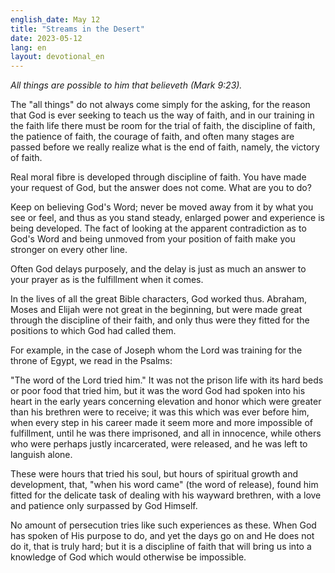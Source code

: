 ```yaml
---
english_date: May 12
title: "Streams in the Desert"
date: 2023-05-12
lang: en
layout: devotional_en
---
```





<p><em>All things are possible to him that believeth (Mark 9:23).</em>

</p>

<p>The "all things" do not always come simply for the asking, for the reason that God is ever seeking to teach us the way of faith, and in our training in the faith life there must be room for the trial of faith, the discipline of faith, the patience of faith, the courage of faith, and often many stages are passed before we really realize what is the end of faith, namely, the victory of faith.

</p>

<p>Real moral fibre is developed through discipline of faith. You have made your request of God, but the answer does not come. What are you to do?

</p>

<p>Keep on believing God's Word; never be moved away from it by what you see or feel, and thus as you stand steady, enlarged power and experience is being developed. The fact of looking at the apparent contradiction as to God's Word and being unmoved from your position of faith make you stronger on every other line.

</p>

<p>Often God delays purposely, and the delay is just as much an answer to your prayer as is the fulfillment when it comes.

</p>

<p>In the lives of all the great Bible characters, God worked thus. Abraham, Moses and Elijah were not great in the beginning, but were made great through the discipline of their faith, and only thus were they fitted for the positions to which God had called them.

</p>

<p>For example, in the case of Joseph whom the Lord was training for the throne of Egypt, we read in the Psalms:

</p>

<p>"The word of the Lord tried him." It was not the prison life with its hard beds or poor food that tried him, but it was the word God had spoken into his heart in the early years concerning elevation and honor which were greater than his brethren were to receive; it was this which was ever before him, when every step in his career made it seem more and more impossible of fulfillment, until he was there imprisoned, and all in innocence, while others who were perhaps justly incarcerated, were released, and he was left to languish alone.

</p>

<p>These were hours that tried his soul, but hours of spiritual growth and development, that, "when his word came" (the word of release), found him fitted for the delicate task of dealing with his wayward brethren, with a love and patience only surpassed by God Himself.

</p>

<p>No amount of persecution tries like such experiences as these. When God has spoken of His purpose to do, and yet the days go on and He does not do it, that is truly hard; but it is a discipline of faith that will bring us into a knowledge of God which would otherwise be impossible.

</p>

<p></p>
